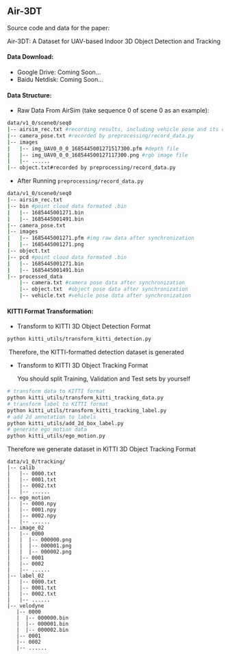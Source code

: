 ## Air-3DT
Source code and data for the paper: 

Air-3DT: A Dataset for UAV-based Indoor 3D Object Detection and Tracking



#### Data Download:

- Google Drive: Coming Soon...
- Baidu Netdisk: Coming Soon...



#### Data Structure:

- Raw Data From AirSim (take sequence 0 of scene 0 as an example):

```bash
data/v1_0/scene0/seq0
|-- airsim_rec.txt #recording results, including vehicle pose and its correspoinding sensor data files
|-- camera_pose.txt #recorded by preprocessing/record_data.py
|-- images
|   |-- img_UAV0_0_0_1685445001271517300.pfm #depth file
|   |-- img_UAV0_0_0_168544500127117300.png #rgb image file
|   |-- ......
|-- object.txt#recorded by preprocessing/record_data.py
```



- After Running  `preprocessing/record_data.py`

```bash
data/v1_0/scene0/seq0
|-- airsim_rec.txt
|-- bin #point cloud data formated .bin
|   |-- 1685445001271.bin
|   |-- 1685445001491.bin
|-- camera_pose.txt
|-- images
|   |-- 1685445001271.pfm #img raw data after synchronization
|   |-- 1685445001271.png
|-- object.txt
|-- pcd #point cloud data formated .bin
|   |-- 1685445001271.bin
|   |-- 1685445001491.bin
|-- processed_data
    |-- camera.txt #camera pose data after synchronization
    |-- object.txt	#object pose data after synchronization
    |-- vehicle.txt #vehicle pose data after synchronization
```



#### KITTI Format Transformation:

- Transform to KITTI 3D Object Detection Format

```bash
python kitti_utils/transform_kitti_detection.py
```

​	Therefore, the KITTI-formatted detection dataset is generated

- Transform to KITTI 3D Object Tracking Format

  You should split Training, Validation and Test sets by yourself

```bash
# transform data to KITTI format
python kitti_utils/transform_kitti_tracking_data.py
# transform label to KITTI format
python kitti_utils/transform_kitti_tracking_label.py
# add 2d annotation to labels
python kitti_utils/add_2d_box_label.py
# generate ego_motion data
python kitti_utils/ego_motion.py
```

Therefore we generate dataset in KITTI 3D Object Tracking Format

```
data/v1_0/tracking/
|-- calib
|   |-- 0000.txt
|   |-- 0001.txt
|   |-- 0002.txt
|   |-- ......
|-- ego_motion
|   |-- 0000.npy
|   |-- 0001.npy
|   |-- 0002.npy
|   |-- ......
|-- image_02
|   |-- 0000
|   |  |-- 000000.png
|   |  |-- 000001.png
|   |  |-- 000002.png
|   |-- 0001
|   |-- 0002
|   |-- ......
|-- label_02
|   |-- 0000.txt
|   |-- 0001.txt
|   |-- 0002.txt
|   |-- ......
|-- velodyne
   |-- 0000
   |  |-- 000000.bin
   |  |-- 000001.bin
   |  |-- 000002.bin
   |-- 0001
   |-- 0002
   |-- ......
```

